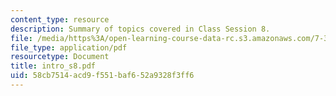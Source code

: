 ```yaml
---
content_type: resource
description: Summary of topics covered in Class Session 8.
file: /media/https%3A/open-learning-course-data-rc.s3.amazonaws.com/7-340-ubiquitination-the-proteasome-and-human-disease-fall-2004/58cb7514acd9f551baf652a9328f3ff6_intro_s8.pdf
file_type: application/pdf
resourcetype: Document
title: intro_s8.pdf
uid: 58cb7514-acd9-f551-baf6-52a9328f3ff6
---
```

